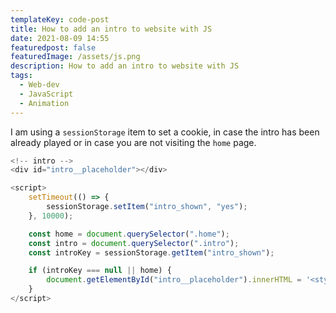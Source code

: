 ```yaml
---
templateKey: code-post
title: How to add an intro to website with JS
date: 2021-08-09 14:55
featuredpost: false
featuredImage: /assets/js.png
description: How to add an intro to website with JS
tags:
  - Web-dev
  - JavaScript
  - Animation
---
```


I am using a `sessionStorage` item to set a cookie, in case the intro has been already played or in case you are not visiting the `home` page.

```js
<!-- intro -->
<div id="intro__placeholder"></div>

<script>
    setTimeout(() => {
        sessionStorage.setItem("intro_shown", "yes");
    }, 10000);

    const home = document.querySelector(".home");
    const intro = document.querySelector(".intro");
    const introKey = sessionStorage.getItem("intro_shown");

    if (introKey === null || home) {
        document.getElementById("intro__placeholder").innerHTML = '<style>Your CSS here</style><div class="intro">Your HTML code here</div>';
    }
</script>
```
